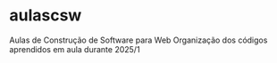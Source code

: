 # aulascsw
Aulas de Construção de Software para Web
Organização dos códigos aprendidos em aula durante 2025/1
